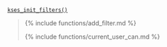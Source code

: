 <p><code><a href="https://developer.wordpress.org/reference/functions/kses_init_filters/">kses_init_filters()</a></code></p>

<blockquote>

{% include functions/add_filter.md %}

{% include functions/current_user_can.md %}

</blockquote>
